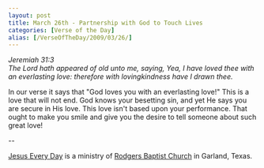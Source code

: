 ```yaml
---
layout: post
title: March 26th - Partnership with God to Touch Lives
categories: [Verse of the Day]
alias: [/VerseOfTheDay/2009/03/26/]
---
```


_Jeremiah 31:3  
The Lord hath appeared of old unto me, saying, Yea, I have loved
thee with an everlasting love: therefore with lovingkindness have I
drawn thee._

In our verse it says that "God loves you with an everlasting love!"
This is a love that will not end. God knows your besetting sin, and
yet He says you are secure in His love. This love isn't based upon
your performance. That ought to make you smile and give you the
desire to tell someone about such great love!

 --

<a href=http://jesuseveryday.net>Jesus Every Day</a> is a ministry of <a href=http://rodgersbaptist.net>Rodgers Baptist Church</a> in Garland, Texas.

